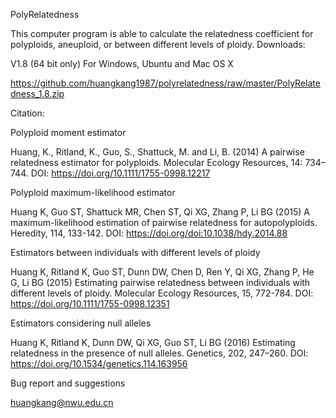 PolyRelatedness

This computer program is able to calculate the relatedness coefficient for polyploids, aneuploid, or between different levels of ploidy.
Downloads:

V1.8 (64 bit only) For Windows, Ubuntu and Mac OS X

https://github.com/huangkang1987/polyrelatedness/raw/master/PolyRelatedness_1.8.zip

Citation:

Polyploid moment estimator

Huang, K., Ritland, K., Guo, S., Shattuck, M. and Li, B. (2014) A pairwise relatedness estimator for polyploids. Molecular Ecology Resources, 14: 734–744. DOI: https://doi.org/10.1111/1755-0998.12217

Polyploid maximum-likelihood estimator

Huang K, Guo ST, Shattuck MR, Chen ST, Qi XG, Zhang P, Li BG (2015) A maximum-likelihood estimation of pairwise relatedness for autopolyploids. Heredity, 114, 133-142. DOI: https://doi.org/doi:10.1038/hdy.2014.88

Estimators between individuals with different levels of ploidy

Huang K, Ritland K, Guo ST, Dunn DW, Chen D, Ren Y, Qi XG, Zhang P, He G, Li BG (2015) Estimating pairwise relatedness between individuals with different levels of ploidy. Molecular Ecology Resources, 15, 772-784. DOI: https://doi.org/10.1111/1755-0998.12351

Estimators considering null alleles

Huang K, Ritland K, Dunn DW, Qi XG, Guo ST, Li BG (2016) Estimating relatedness in the presence of null alleles. Genetics, 202, 247–260. DOI: https://doi.org/10.1534/genetics.114.163956

Bug report and suggestions

huangkang@nwu.edu.cn
